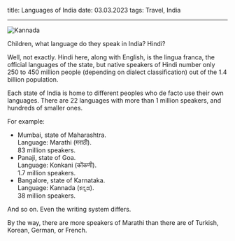 title: Languages of India
date: 03.03.2023
tags: Travel, India

---

![Kannada](languages-in-india/kannada.jpeg)

Children, what language do they speak in India? Hindi?

Well, not exactly. Hindi here, along with English, is the lingua franca, the official languages of the state, but native speakers of Hindi number only 250 to 450 million people (depending on dialect classification) out of the 1.4 billion population.

Each state of India is home to different peoples who de facto use their own languages. There are 22 languages with more than 1 million speakers, and hundreds of smaller ones.

For example:
- Mumbai, state of Maharashtra.  
  Language: Marathi (मराठी).  
  83 million speakers.  
- Panaji, state of Goa.  
  Language: Konkani (कोंकणी).  
  1.7 million speakers.  
- Bangalore, state of Karnataka.  
  Language: Kannada (ಕನ್ನಡ).  
  38 million speakers.  

And so on. Even the writing system differs.

By the way, there are more speakers of Marathi than there are of Turkish, Korean, German, or French.
